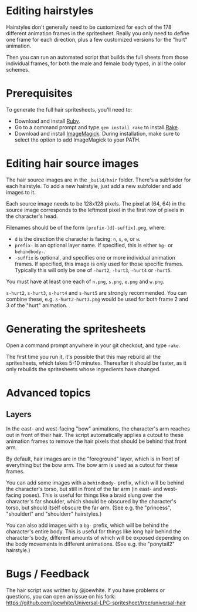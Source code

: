 Editing hairstyles
==================

Hairstyles don't generally need to be customized for each of the 178 different animation frames in the spritesheet. Really you only need to define one frame for each direction, plus a few customized versions for the "hurt" animation.

Then you can run an automated script that builds the full sheets from those individual frames, for both the male and female body types, in all the color schemes.

Prerequisites
=============

To generate the full hair spritesheets, you'll need to:

* Download and install [Ruby](https://www.ruby-lang.org/en/).
* Go to a command prompt and type `gem install rake` to install [Rake](http://rake.rubyforge.org/).
* Download and install [ImageMagick](http://www.imagemagick.org/). During installation, make sure to select the option to add ImageMagick to your PATH.

Editing hair source images
==========================

The hair source images are in the `_build/hair` folder. There's a subfolder for each hairstyle. To add a new hairstyle, just add a new subfolder and add images to it.

Each source image needs to be 128x128 pixels. The pixel at (64, 64) in the source image corresponds to the leftmost pixel in the first row of pixels in the character's head.

Filenames should be of the form `[prefix-]d[-suffix].png`, where:

* `d` is the direction the character is facing: `n`, `s`, `e`, or `w`.
* `prefix-` is an optional layer name. If specified, this is either `bg-` or `behindbody-`.
* `-suffix` is optional, and specifies one or more individual animation frames. If specified, this image is only used for those specific frames. Typically this will only be one of `-hurt2`, `-hurt3`, `-hurt4` or `-hurt5`.

You must have at least one each of `n.png`, `s.png`, `e.png` and `w.png`.

`s-hurt2`, `s-hurt3`, `s-hurt4` and `s-hurt5` are strongly recommended. You can combine these, e.g. `s-hurt2-hurt3.png` would be used for both frame 2 and 3 of the "hurt" animation.

Generating the spritesheets
===========================

Open a command prompt anywhere in your git checkout, and type `rake`.

The first time you run it, it's possible that this may rebuild all the spritesheets, which takes 5-10 minutes. Thereafter it should be faster, as it only rebuilds the spritesheets whose ingredients have changed.

Advanced topics
===============

Layers
------

In the east- and west-facing "bow" animations, the character's arm reaches out in front of their hair. The script automatically applies a cutout to these animation frames to remove the hair pixels that should be behind that front arm.

By default, hair images are in the "foreground" layer, which is in front of everything but the bow arm. The bow arm is used as a cutout for these frames.

You can add some images with a `behindbody-` prefix, which will be behind the character's torso, but still in front of the far arm (in east- and west-facing poses). This is useful for things like a braid slung over the character's far shoulder, which should be obscured by the character's torso, but should itself obscure the far arm. (See e.g. the "princess", "shoulderl" and "shoulderr" hairstyles.)

You can also add images with a `bg-` prefix, which will be behind the character's entire body. This is useful for things like long hair behind the character's body, different amounts of which will be exposed depending on the body movements in different animations. (See e.g. the "ponytail2" hairstyle.)

Bugs / Feedback
===============

The hair script was written by @joewhite. If you have problems or questions, you can open an issue on his fork: https://github.com/joewhite/Universal-LPC-spritesheet/tree/universal-hair